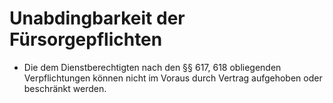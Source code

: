# Unabdingbarkeit der Fürsorgepflichten

- Die dem Dienstberechtigten nach den §§ 617, 618 obliegenden Verpflichtungen können nicht im Voraus durch Vertrag aufgehoben oder beschränkt werden.

